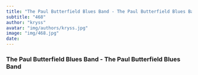 ```yaml
---
title: "The Paul Butterfield Blues Band - The Paul Butterfield Blues Band"
subtitle: "468"
author: "kryss"
avatar: "img/authors/kryss.jpg"
image: "img/468.jpg"
date:
---
```


### The Paul Butterfield Blues Band - The Paul Butterfield Blues Band
